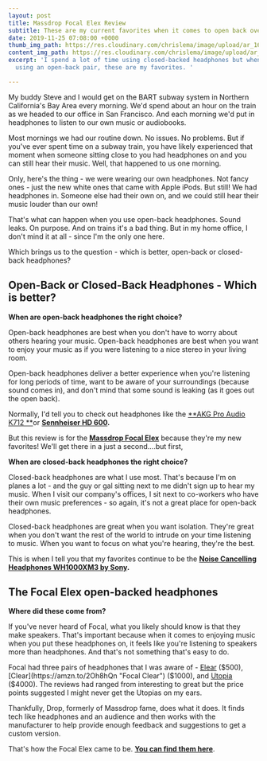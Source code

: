 ```yaml
---
layout: post
title: Massdrop Focal Elex Review
subtitle: These are my current favorites when it comes to open back over-the-ear headphones
date: 2019-11-25 07:08:00 +0000
thumb_img_path: https://res.cloudinary.com/chrislema/image/upload/ar_16:9,c_fill/c_scale,w_auto/c_limit,w_1000/v1574666039/FocalHeadphones2_uu1yls.jpg
content_img_path: https://res.cloudinary.com/chrislema/image/upload/ar_16:9,c_fill/c_scale,w_auto/c_limit,w_1000/v1574666049/FocalHeadphones_kbxicc.jpg
excerpt: 'I spend a lot of time using closed-backed headphones but when it comes to
  using an open-back pair, these are my favorites. '

---
```

My buddy Steve and I would get on the BART subway system in Northern California's Bay Area every morning. We'd spend about an hour on the train as we headed to our office in San Francisco. And each morning we'd put in headphones to listen to our own music or audiobooks.

Most mornings we had our routine down. No issues. No problems. But if you've ever spent time on a subway train, you have likely experienced that moment when someone sitting close to you had headphones on and you can still hear their music. Well, that happened to us one morning.

Only, here's the thing - we were wearing our own headphones. Not fancy ones - just the new white ones that came with Apple iPods. But still! We had headphones in. Someone else had their own on, and we could still hear their music louder than our own!

That's what can happen when you use open-back headphones. Sound leaks. On purpose. And on trains it's a bad thing. But in my home office, I don't mind it at all - since I'm the only one here.

Which brings us to the question - which is better, open-back or closed-back headphones?

## Open-Back or Closed-Back Headphones - Which is better?

**When are open-back headphones the right choice?**

Open-back headphones are best when you don't have to worry about others hearing your music. Open-back headphones are best when you want to enjoy your music as if you were listening to a nice stereo in your living room.

Open-back headphones deliver a better experience when you're listening for long periods of time, want to be aware of your surroundings (because sound comes in), and don't mind that some sound is leaking (as it goes out the open back).

Normally, I'd tell you to check out headphones like the [**AKG Pro Audio K712 **](https://amzn.to/2Da6M0f "AKG Pro Audio K712")or [**Sennheiser HD 600**](https://amzn.to/2XNzIED "Sennheiser HD 600")**.** 

But this review is for the [**Massdrop Focal Elex**](https://drop.com/buy/massdrop-x-focal-elex-headphones/ "Focal ") because they're my new favorites! We'll get there in a just a second....but first, 

**When are closed-back headphones the right choice?**

Closed-back headphones are what I use most. That's because I'm on planes a lot - and the guy or gal sitting next to me didn't sign up to hear my music. When I visit our company's offices, I sit next to co-workers who have their own music preferences - so again, it's not a great place for open-back headphones.

Closed-back headphones are great when you want isolation. They're great when you don't want the rest of the world to intrude on your time listening to music. When you want to focus on what you're hearing, they're the best.

This is when I tell you that my favorites continue to be the [**Noise Cancelling Headphones WH1000XM3 by Sony**](https://amzn.to/2pOQJlt "Noise Cancelling Headphones WH1000XM3 by Sony")**.**

## The Focal Elex open-backed headphones

**Where did these come from?**

If you've never heard of Focal, what you likely should know is that they make speakers. That's important because when it comes to enjoying music when you put these headphones on, it feels like you're listening to speakers more than headphones. And that's not something that's easy to do.

Focal had three pairs of headphones that I was aware of - [Elear](https://amzn.to/35vqcJ2 "Focal Elear") ($500), [Clear](https://amzn.to/2Oh8hQn "Focal Clear") ($1000), and [Utopia](https://amzn.to/2riASff "Focal Utopia") ($4000). The reviews had ranged from interesting to great but the price points suggested I might never get the Utopias on my ears.

Thankfully, Drop, formerly of Massdrop fame, does what it does. It finds tech like headphones and an audience and then works with the manufacturer to help provide enough feedback and suggestions to get a custom version.

That's how the Focal Elex came to be. [**You can find them here**](https://drop.com/buy/massdrop-x-focal-elex-headphones "Focal Elex Headphones").